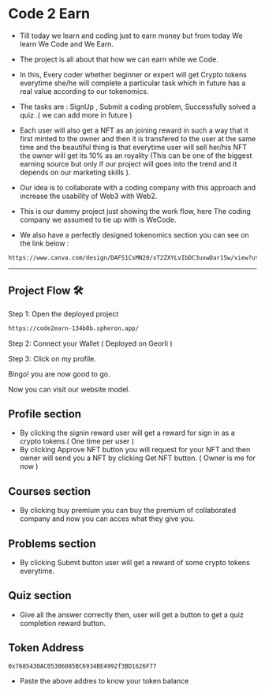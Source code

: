 
#  Code 2 Earn

- Till today we learn and coding just to earn money but from today We learn We Code and We Earn. 

 - The project is all about that how we can earn while we Code.
 
  - In this, Every coder whether beginner or expert will get Crypto tokens everytime she/he will complete a particular task which in future has a real value according to our tokenomics.
  
  - The tasks are : SignUp , Submit a coding problem, Successfully solved a quiz .( we can add more in future )
  
  - Each user will also get a NFT as an joining reward in such a way that it first minted to the owner and then it is transfered to the user at the same time and the beautiful thing is that everytime user will sell her/his NFT the owner will get its 10% as an royality (This can be one of the biggest earning source but only if our project will goes into the trend and it depends on our marketing skills ).
  
  - Our idea is to collaborate with a coding company with this approach and increase the usability of Web3 with Web2.
  
  - This is our dummy project just showing the work flow, here The coding company we assumed to tie up with is WeCode. 
  
- We also have a perfectly designed tokenomics section you can see on the link below :
```sh
https://www.canva.com/design/DAFS1CsMN20/xT2ZXYLvIbDC3uxwDar15w/view?utm_content=DAFS1CsMN20&utm_campaign=designshare&utm_medium=link&utm_source=publishsharelink

```
-------------------------

## Project Flow 🛠️

Step 1: Open the deployed project 

```sh
https://code2earn-134b0b.spheron.app/
```


Step 2: Connect your Wallet ( Deployed on Georli ) 

Step 3: Click on my profile.

Bingo! you are now good to go.

 Now you can visit our website model.

 ## Profile section
 - By clicking the signin reward user will get a reward for sign in as a crypto tokens.( One time per user )
 - By clicking Approve NFT button you will request for your NFT and then owner will send you a NFT by clicking Get NFT button. ( Owner is me for now )


 ## Courses section

 - By clicking buy premium you can buy the premium of collaborated company and now you can acces what they give you.
 ## Problems section
 - By clicking Submit button user will get a reward of some crypto tokens everytime.

 ## Quiz section

 - Give all the answer correctly then, user will get a button to get a quiz completion reward button.
 
  ## Token Address 
  
  ```sh
  0x7685430AC05306085BC6934BE4992f3BD1626F77

```
  - Paste the above addres to know your token balance

